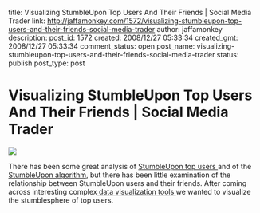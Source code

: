 title: Visualizing StumbleUpon Top Users And Their Friends | Social Media Trader
link: http://jaffamonkey.com/1572/visualizing-stumbleupon-top-users-and-their-friends-social-media-trader
author: jaffamonkey
description: 
post_id: 1572
created: 2008/12/27 05:33:34
created_gmt: 2008/12/27 05:33:34
comment_status: open
post_name: visualizing-stumbleupon-top-users-and-their-friends-social-media-trader
status: publish
post_type: post

# Visualizing StumbleUpon Top Users And Their Friends | Social Media Trader

![](http://socialmediatrader.com/wp-content/uploads/2008/03/stumbleusers.gif)  


There has been some great analysis of [StumbleUpon top users ](http://www.viperchill.com/blog/analysis-stumbleupons-top-50-stumblers/)and of the [StumbleUpon algorithm](http://blog.venture-skills.co.uk/2007/09/19/stumbleupon-mathematics-for-stumblers/), but there has been little examination of the relationship between StumbleUpon users and their friends. After coming across interesting complex[ data visualization tools ](http://www.wikiviz.org/wiki/Tools)we wanted to visualize the stumblesphere of top users.
